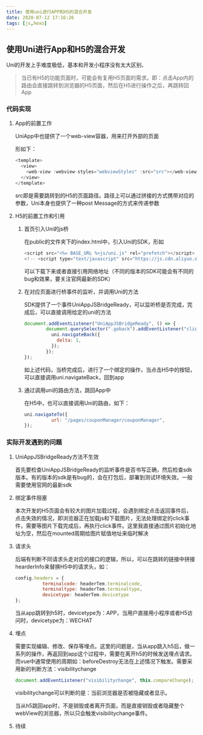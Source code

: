```yaml
---
title: 使用uni进行APP和H5的混合开发
date: 2020-07-12 17:16:26
tags: [js,hexo]
---
```


<meta name="referrer" content="no-referrer"/>

## 使用Uni进行App和H5的混合开发

Uni的开发上手难度极低，基本和开发小程序没有太大区别、

<!-- more -->

> 当已有H5的功能页面时，可能会有复用H5页面的需求。即：点击App内的路由会直接跳转到浏览器的H5页面，然后在H5进行操作之后，再跳转回App

### 代码实现

1. App的前置工作

   UniApp中也提供了一个web-view容器，用来打开外部的页面

   形如下：

   ```js
   <template>
     <view>
       <web-view :webview-styles="webviewStyles" :src="src"></web-view>
     </view>
   </template>
   ```

   src即是需要跳转到的H5的页面路径。路径上可以通过拼接的方式携带对应的参数，Uni本身也提供了一种post Message的方式来传递参数

2. H5的前置工作和引用

   1. 首页引入Uni的js桥

      在public的文件夹下的index.html中，引入Uni的SDK，形如

      ```js
      <script src="<%= BASE_URL %>js/uni.js" rel="prefetch"></script>
      <!-- <script type="text/javascript" src="https://js.cdn.aliyun.dcloud.net.cn/dev/uni-app/uni.webview.1.5.1.js"></script> -->
      ```

      可以下载下来或者直接引用网络地址（不同的版本的SDK可能会有不同的bug和效果，要关注官网最新的SDK）

   2. 在对应页面进行桥事件的监听，并调用Uni的方法

      SDK提供了一个事件UniAppJSBridgeReady，可以监听桥是否完成，完成后，可以直接调用给定的uni的方法

      ```js
      document.addEventListener("UniAppJSBridgeReady", () => {
              document.querySelector(".goback").addEventListener("click", (evt) => {
                uni.navigateBack({
                  delta: 1,
                });
              });
      });
      ```

      如上述代码，当桥完成后，进行了一个绑定的操作，当点击H5中的按钮，可以直接调用uni.navigateBack，回到app

   3. 通过调用uni的路由方法，跳回App中

      在H5中，也可以直接调用Uni的路由，如下：

      ```js
      uni.navigateTo({
                url: "/pages/couponManager/couponManager",
      });
      ```


### 实际开发遇到的问题

1. UniAppJSBridgeReady方法不生效

   首先要检查UniAppJSBridgeReady的监听事件是否书写正确，然后检查sdk版本。有的版本的sdk是有bug的，会在打包后，部署到测试环境失效。一般需要使用官网的最新sdk

2. 绑定事件阻塞

   本次开发的H5页面会有较大的图片加载过程，会遇到绑定点击返回事件后，点击失效的情况，即浏览器正在加载js和下载图片，无法处理绑定的click事件，需要等图片下载完成后，再执行click事件。这里我直接通过图片初始化地址为空，然后在mounted周期给图片赋值地址来临时解决

3. 请求头

   后端有判断不同请求头走对应的接口的逻辑，所以，可以在跳转的链接中拼接hearderInfo来替换H5中的请求头，如：

   ```js
   config.headers = {
             terminalcode: headerTem.terminalcode,
             terminaltype: headerTem.terminaltype,
             devicetype: headerTem.devicetype
   };
   ```

   当从app跳转到h5时，devicetype为：APP，当用户直接用小程序或者H5访问时，devicetype为：WECHAT

4. 埋点

   需要实现编辑、修改、保存等埋点。这里的问题是，当从app跳入h5后，做一系列的操作，再返回到app这个过程中，需要在离开h5的时候发送埋点请求。而vue中通常使用的周期如：beforeDestroy无法在上述情况下触发。需要采用新的判断方法：visibilitychange

   ```js
   document.addEventListener("visibilitychange", this.compareChange);
   ```

   visibilitychange可以判断的是：当前浏览器是否被隐藏或者显示。

   当从h5跳回app时，不是销毁或者离开页面，而是直接销毁或者隐藏整个webView的浏览器，所以只会触发visibilitychange事件。

5. 待续



